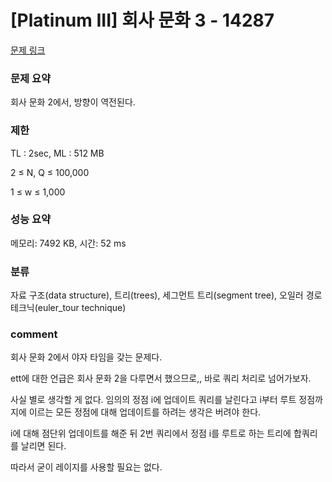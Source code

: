 
# [Platinum III] 회사 문화 3 - 14287

[문제 링크](https://www.acmicpc.net/problem/14287)

### 문제 요약

<p> 회사 문화 2에서, 방향이 역전된다. </p>

### 제한

TL : 2sec, ML : 512 MB

2 ≤ N, Q ≤ 100,000

1 ≤ w ≤ 1,000

### 성능 요약

메모리: 7492 KB, 시간: 52 ms

### 분류

자료 구조(data structure), 트리(trees), 세그먼트 트리(segment tree), 오일러 경로 테크닉(euler_tour technique)

### comment

회사 문화 2에서 야자 타임을 갖는 문제다.

ett에 대한 언급은 회사 문화 2을 다루면서 했으므로,, 바로 쿼리 처리로 넘어가보자.

사실 별로 생각할 게 없다. 임의의 정점 i에 업데이트 쿼리를 날린다고 i부터 루트 정점까지에 이르는 모든 정점에 대해 업데이트를 하려는 생각은 버려야 한다.

i에 대해 점단위 업데이트를 해준 뒤 2번 쿼리에서 정점 i를 루트로 하는 트리에 합쿼리를 날리면 된다.

따라서 굳이 레이지를 사용할 필요는 없다.
